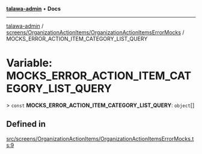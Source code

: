 [**talawa-admin**](../../../../README.md) • **Docs**

***

[talawa-admin](../../../../modules.md) / [screens/OrganizationActionItems/OrganizationActionItemsErrorMocks](../README.md) / MOCKS\_ERROR\_ACTION\_ITEM\_CATEGORY\_LIST\_QUERY

# Variable: MOCKS\_ERROR\_ACTION\_ITEM\_CATEGORY\_LIST\_QUERY

\> `const` **MOCKS\_ERROR\_ACTION\_ITEM\_CATEGORY\_LIST\_QUERY**: `object`[]

## Defined in

[src/screens/OrganizationActionItems/OrganizationActionItemsErrorMocks.ts:9](https://github.com/PalisadoesFoundation/talawa-admin/blob/7496bb3a4c3730e7e3caee73f8bf91c3031e4ae6/src/screens/OrganizationActionItems/OrganizationActionItemsErrorMocks.ts#L9)
